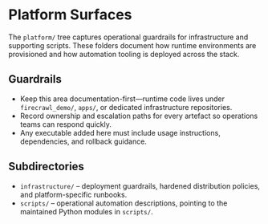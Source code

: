 # Platform Surfaces

The `platform/` tree captures operational guardrails for infrastructure and
supporting scripts. These folders document how runtime environments are
provisioned and how automation tooling is deployed across the stack.

## Guardrails

- Keep this area documentation-first—runtime code lives under
  `firecrawl_demo/`, `apps/`, or dedicated infrastructure repositories.
- Record ownership and escalation paths for every artefact so operations teams
  can respond quickly.
- Any executable added here must include usage instructions, dependencies, and
  rollback guidance.

## Subdirectories

- `infrastructure/` – deployment guardrails, hardened distribution policies, and
  platform-specific runbooks.
- `scripts/` – operational automation descriptions, pointing to the maintained
  Python modules in `scripts/`.
